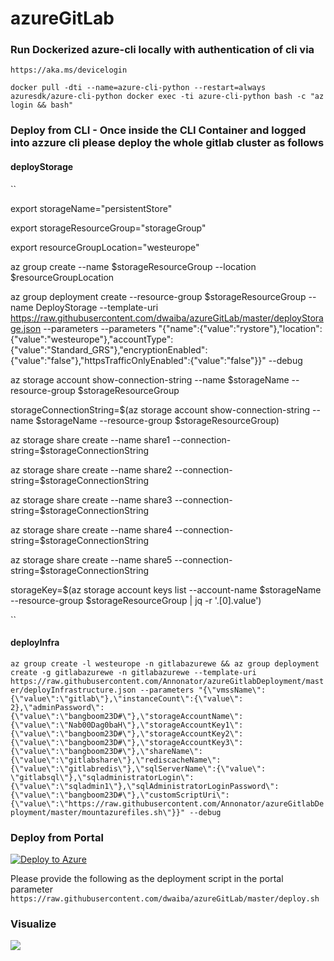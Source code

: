 # azureGitLab
### Run Dockerized azure-cli locally with authentication of cli via 
``https://aka.ms/devicelogin``

``
docker pull -dti --name=azure-cli-python --restart=always azuresdk/azure-cli-python
docker exec -ti azure-cli-python bash -c "az login && bash"
``
### Deploy from CLI - Once inside the CLI Container and logged into azzure cli please deploy the whole gitlab cluster as follows
#### deployStorage

``

export storageName="persistentStore"

export storageResourceGroup="storageGroup"

export resourceGroupLocation="westeurope"

az group create --name $storageResourceGroup --location $resourceGroupLocation

az group deployment create --resource-group $storageResourceGroup --name DeployStorage --template-uri https://raw.githubusercontent.com/dwaiba/azureGitLab/master/deployStorage.json --parameters --parameters "{\"name\":{\"value\":\"rystore\"},\"location\":{\"value\":\"westeurope\"},\"accountType\":{\"value\":\"Standard_GRS\"},\"encryptionEnabled\":{\"value\":\"false\"},\"httpsTrafficOnlyEnabled\":{\"value\":\"false\"}}" --debug

az storage account show-connection-string --name $storageName --resource-group $storageResourceGroup

storageConnectionString=$(az storage account show-connection-string --name $storageName --resource-group $storageResourceGroup)

az storage share create --name share1 --connection-string=$storageConnectionString

az storage share create --name share2 --connection-string=$storageConnectionString

az storage share create --name share3 --connection-string=$storageConnectionString


az storage share create --name share4 --connection-string=$storageConnectionString

az storage share create --name share5 --connection-string=$storageConnectionString

storageKey=$(az storage account keys list --account-name $storageName --resource-group $storageResourceGroup | jq -r '.[0].value')


``

#### deployInfra
``
az group create -l westeurope -n gitlabazurewe && az group deployment create -g gitlabazurewe -n gitlabazurewe --template-uri https://raw.githubusercontent.com/Annonator/azureGitlabDeployment/master/deployInfrastructure.json --parameters "{\"vmssName\":{\"value\":\"gitlab\"},\"instanceCount\":{\"value\": 2},\"adminPassword\":{\"value\":\"bangboom23D#\"},\"storageAccountName\":{\"value\":\"Nab00Dag0baH\"},\"storageAccountKey1\":{\"value\":\"bangboom23D#\"},\"storageAccountKey2\":{\"value\":\"bangboom23D#\"},\"storageAccountKey3\":{\"value\":\"bangboom23D#\"},\"shareName\":{\"value\":\"gitlabshare\"},\"rediscacheName\":{\"value\":\"gitlabredis\"},\"sqlServerName\":{\"value\": \"gitlabsql\"},\"sqladministratorLogin\":{\"value\":\"sqladmin1\"},\"sqlAdministratorLoginPassword\":{\"value\":\"bangboom23D#\"},\"customScriptUri\":{\"value\":\"https://raw.githubusercontent.com/Annonator/azureGitlabDeployment/master/mountazurefiles.sh\"}}" --debug
``
### Deploy from Portal

<a href="https://preview.portal.azure.com/#create/Microsoft.Template/uri/https%3A%2F%2Fraw.githubusercontent.com%2Fdwaiba%2FazureGitLab%2Fmaster%2FdeployInfrastructure.json" target="_blank"><img alt="Deploy to Azure" src="https://camo.githubusercontent.com/9285dd3998997a0835869065bb15e5d500475034/687474703a2f2f617a7572656465706c6f792e6e65742f6465706c6f79627574746f6e2e706e67" /></a>

Please provide the following as the deployment script in the portal parameter
``
https://raw.githubusercontent.com/dwaiba/azureGitLab/master/deploy.sh
``
### Visualize
<a href="http://armviz.io/#/?load=https://preview.portal.azure.com/#create/Microsoft.Template/uri/https%3A%2F%2Fraw.githubusercontent.com%2Fdwaiba%2FazureGitLab%2Fmaster%2FdeployInfrastructure.json" target="_blank">  <img src="http://armviz.io/visualizebutton.png" /> </a> 
